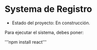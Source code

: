<h1> Systema de Registro</h1>

- Estado del proyecto: En construcción.

Para ejecutar el sistema, debes poner:

'''npm install react'''
